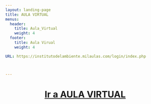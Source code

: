```yaml
---
layout: landing-page
title: AULA VIRTUAL
menus:
  header:
    title: Aula_Virtual
    weight: 4
  footer:
    title: Aula Virual
    weight: 4

URL: https://institutodelambiente.milaulas.com/login/index.php



---
```


<h1 style="text-align: center;"><a href="https://institutodelambiente.milaulas.com/login/index.php" target="_blank" rel="noopener" title="Ir a AULA VIRTUAL"><span style="text-decoration: underline;">Ir a AULA VIRTUAL</span></a></h1>

